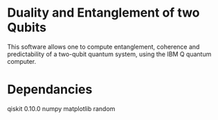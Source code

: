 # Duality and Entanglement of two Qubits
This software allows one to compute entanglement, coherence and predictability of a two-qubit quantum system, using the IBM Q quantum computer.

# Dependancies
qiskit 0.10.0
numpy
matplotlib
random
